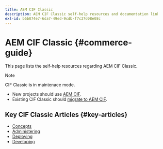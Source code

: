 ```yaml
---
title: AEM CIF Classic
description: AEM CIF Classic self-help resources and documentation links
exl-id: b5b074e7-6da7-49ed-9cdb-f7c37d08e08c
---
```

# AEM CIF Classic {#commerce-guide}

This page lists the self-help resources regarding AEM CIF Classic.

>[!NOTE]
>
>CIF Classic is in maintenace mode.
>
>* New projects should use [AEM CIF](../home.md).
>* Existing CIF Classic should [migrate to AEM CIF](../cif/migration.md).
>

## Key CIF Classic Articles {#key-articles}

* [Concepts](administering/concepts.md)
* [Administering](administering/generic.md)
* [Deploying](deploying/ecommerce.md)
* [Developing](developing/ecommerce.md)
